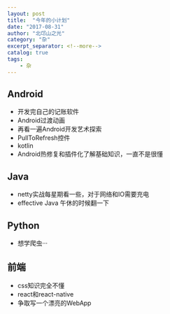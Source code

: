 ```yaml
---
layout: post
title:  "今年的小计划"
date: "2017-08-31"
author: "北邙山之光"
category: "杂"
excerpt_separator: <!--more-->
catalog: true  
tags: 
    - 杂
---
```





## Android
  + 开发完自己的记账软件
  + Android过渡动画
  + 再看一遍Android开发艺术探索
  + PullToRefresh控件
  + kotlin
  + Android热修复和插件化了解基础知识，一直不是很懂

<!--more-->

## Java
  + netty实战每星期看一些，对于网络和IO需要充电
  + effective Java 午休的时候翻一下

## Python
  + 想学爬虫···

## 前端
  + css知识完全不懂
  + react和react-native
  + 争取写一个漂亮的WebApp
